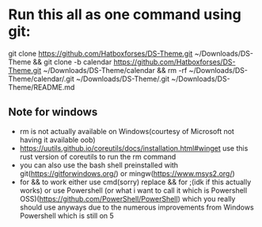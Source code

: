 # Run this all as one command using git: 
git clone https://github.com/Hatboxforses/DS-Theme.git ~/Downloads/DS-Theme && git clone -b calendar https://github.com/Hatboxforses/DS-Theme.git ~/Downloads/DS-Theme/calendar && rm -rf ~/Downloads/DS-Theme/calendar/.git ~/Downloads/DS-Theme/.git ~/Downloads/DS-Theme/README.md
## Note for windows
* rm is not actually available on Windows(courtesy of Microsoft not having it available oob)
* https://uutils.github.io/coreutils/docs/installation.html#winget use this rust version of coreutils to run the rm command
* you can also use the bash shell preinstalled with git(https://gitforwindows.org/) or mingw(https://www.msys2.org/)
* for && to work either use cmd(sorry) replace && for ;(idk if this actually works) or use Powershell (or what i want to call it which is Powershell OSS)(https://github.com/PowerShell/PowerShell) which you really should use anyways due to the numerous improvements from Windows Powershell which is still on 5

